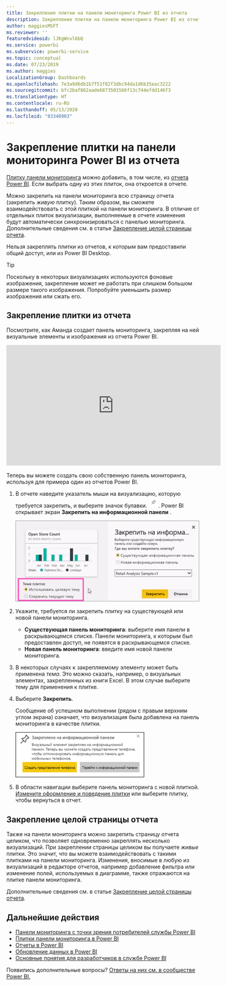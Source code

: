 ```yaml
---
title: Закрепление плитки на панели мониторинга Power BI из отчета
description: Закрепление плитки на панели мониторинга Power BI из отчета.
author: maggiesMSFT
ms.reviewer: ''
featuredvideoid: lJKgWnvl6bQ
ms.service: powerbi
ms.subservice: powerbi-service
ms.topic: conceptual
ms.date: 07/23/2019
ms.author: maggies
LocalizationGroup: Dashboards
ms.openlocfilehash: 7e3a9d6db1b7f51f02f3dbc94da1d6b35eac3222
ms.sourcegitcommit: bfc2baf862aade6873501566f13c744efdd146f3
ms.translationtype: HT
ms.contentlocale: ru-RU
ms.lasthandoff: 05/13/2020
ms.locfileid: "83348903"
---
```

# <a name="pin-a-tile-to-a-power-bi-dashboard-from-a-report"></a>Закрепление плитки на панели мониторинга Power BI из отчета

[Плитку панели мониторинга](../consumer/end-user-tiles.md) можно добавить, в том числе, из [отчета Power BI](../consumer/end-user-reports.md). Если выбрать одну из этих плиток, она откроется в отчете.

Можно закрепить на панели мониторинга всю страницу отчета (закрепить *живую* плитку). Таким образом, вы сможете взаимодействовать с этой плиткой на панели мониторинга. В отличие от отдельных плиток визуализации, выполняемые в отчете изменения будут автоматически синхронизироваться с панелью мониторинга. Дополнительные сведения см. в статье [Закрепление целой страницы отчета](#pin-an-entire-report-page).

Нельзя закреплять плитки из отчетов, к которым вам предоставили общий доступ, или из Power BI Desktop. 

> [!TIP]
> Поскольку в некоторых визуализациях используются фоновые изображения, закрепление может не работать при слишком большом размере такого изображения. Попробуйте уменьшить размер изображения или сжать его.  
> 
> 

## <a name="pin-a-tile-from-a-report"></a>Закрепление плитки из отчета
Посмотрите, как Аманда создает панель мониторинга, закрепляя на ней визуальные элементы и изображения из отчета Power BI.
    

<iframe width="560" height="315" src="https://www.youtube.com/embed/lJKgWnvl6bQ" frameborder="0" allowfullscreen></iframe>

Теперь вы можете создать свою собственную панель мониторинга, используя для примера один из отчетов Power BI.

1. В отчете наведите указатель мыши на визуализацию, которую требуется закрепить, и выберите значок булавки. ![Значок закрепления](media/service-dashboard-pin-tile-from-report/pbi_pintile_small.png). Power BI открывает экран **Закрепить на информационной панели** .
   
     ![Диалоговое окно закрепления на панели мониторинга](media/service-dashboard-pin-tile-from-report/pbi_themes2.png)
2. Укажите, требуется ли закрепить плитку на существующей или новой панели мониторинга.
   
   * **Существующая панель мониторинга**: выберите имя панели в раскрывающемся списке. Панели мониторинга, к которым был предоставлен доступ, не появятся в раскрывающемся списке.
   * **Новая панель мониторинга**: введите имя новой панели мониторинга.
3. В некоторых случаях к закрепляемому элементу может быть применена *тема*. Это можно сказать, например, о визуальных элементах, закрепленных из книги Excel. В этом случае выберите тему для применения к плитке.
4. Выберите **Закрепить**.
   
   Сообщение об успешном выполнении (рядом с правым верхним углом экрана) означает, что визуализация была добавлена на панель мониторинга в качестве плитки.
   
   ![Сообщение об успешном импорте](media/service-dashboard-pin-tile-from-report/pinsuccess.png)
5. В области навигации выберите панель мониторинга с новой плиткой. [Измените оформление и поведение плитки](service-dashboard-edit-tile.md) или выберите плитку, чтобы вернуться в отчет.

## <a name="pin-an-entire-report-page"></a>Закрепление целой страницы отчета
Также на панели мониторинга можно закрепить страницу отчета целиком, что позволяет одновременно закреплять несколько визуализаций. При закреплении страницы целиком вы получаете *живые* плитки. Это значит, что вы можете взаимодействовать с такими плитками на панели мониторинга. Изменения, вносимые в любую из визуализаций в редакторе отчетов, например добавление фильтра или изменение полей, используемых в диаграмме, также отражаются на плитке панели мониторинга.  

Дополнительные сведения см. в статье [Закрепление целой страницы отчета](service-dashboard-pin-live-tile-from-report.md).

## <a name="next-steps"></a>Дальнейшие действия
- [Панели мониторинга с точки зрения потребителей службы Power BI](../consumer/end-user-dashboards.md)
- [Плитки панели мониторинга в Power BI](../consumer/end-user-tiles.md)
- [Отчеты в Power BI](../consumer/end-user-reports.md)
- [Обновление данных в Power BI](../connect-data/refresh-data.md)
- [Основные понятия для разработчиков в службе Power BI](../fundamentals/service-basic-concepts.md)

Появились дополнительные вопросы? [Ответы на них см. в сообществе Power BI.](https://community.powerbi.com/)
